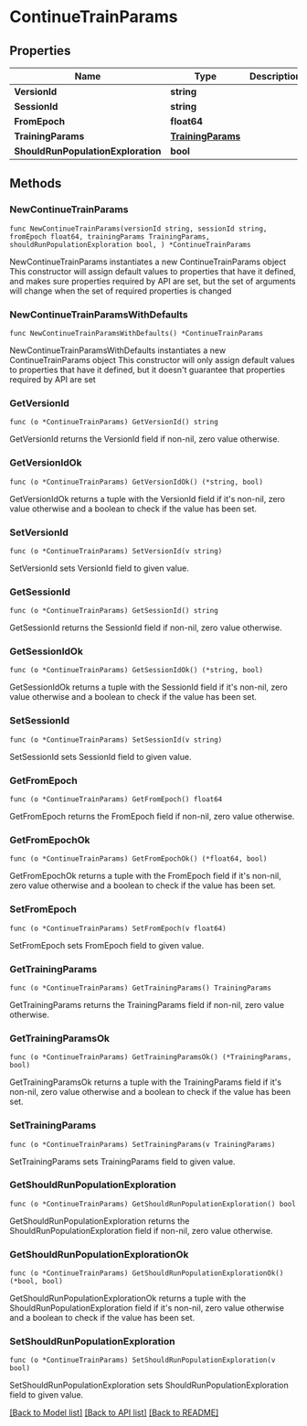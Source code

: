# ContinueTrainParams

## Properties

Name | Type | Description | Notes
------------ | ------------- | ------------- | -------------
**VersionId** | **string** |  | 
**SessionId** | **string** |  | 
**FromEpoch** | **float64** |  | 
**TrainingParams** | [**TrainingParams**](TrainingParams.md) |  | 
**ShouldRunPopulationExploration** | **bool** |  | 

## Methods

### NewContinueTrainParams

`func NewContinueTrainParams(versionId string, sessionId string, fromEpoch float64, trainingParams TrainingParams, shouldRunPopulationExploration bool, ) *ContinueTrainParams`

NewContinueTrainParams instantiates a new ContinueTrainParams object
This constructor will assign default values to properties that have it defined,
and makes sure properties required by API are set, but the set of arguments
will change when the set of required properties is changed

### NewContinueTrainParamsWithDefaults

`func NewContinueTrainParamsWithDefaults() *ContinueTrainParams`

NewContinueTrainParamsWithDefaults instantiates a new ContinueTrainParams object
This constructor will only assign default values to properties that have it defined,
but it doesn't guarantee that properties required by API are set

### GetVersionId

`func (o *ContinueTrainParams) GetVersionId() string`

GetVersionId returns the VersionId field if non-nil, zero value otherwise.

### GetVersionIdOk

`func (o *ContinueTrainParams) GetVersionIdOk() (*string, bool)`

GetVersionIdOk returns a tuple with the VersionId field if it's non-nil, zero value otherwise
and a boolean to check if the value has been set.

### SetVersionId

`func (o *ContinueTrainParams) SetVersionId(v string)`

SetVersionId sets VersionId field to given value.


### GetSessionId

`func (o *ContinueTrainParams) GetSessionId() string`

GetSessionId returns the SessionId field if non-nil, zero value otherwise.

### GetSessionIdOk

`func (o *ContinueTrainParams) GetSessionIdOk() (*string, bool)`

GetSessionIdOk returns a tuple with the SessionId field if it's non-nil, zero value otherwise
and a boolean to check if the value has been set.

### SetSessionId

`func (o *ContinueTrainParams) SetSessionId(v string)`

SetSessionId sets SessionId field to given value.


### GetFromEpoch

`func (o *ContinueTrainParams) GetFromEpoch() float64`

GetFromEpoch returns the FromEpoch field if non-nil, zero value otherwise.

### GetFromEpochOk

`func (o *ContinueTrainParams) GetFromEpochOk() (*float64, bool)`

GetFromEpochOk returns a tuple with the FromEpoch field if it's non-nil, zero value otherwise
and a boolean to check if the value has been set.

### SetFromEpoch

`func (o *ContinueTrainParams) SetFromEpoch(v float64)`

SetFromEpoch sets FromEpoch field to given value.


### GetTrainingParams

`func (o *ContinueTrainParams) GetTrainingParams() TrainingParams`

GetTrainingParams returns the TrainingParams field if non-nil, zero value otherwise.

### GetTrainingParamsOk

`func (o *ContinueTrainParams) GetTrainingParamsOk() (*TrainingParams, bool)`

GetTrainingParamsOk returns a tuple with the TrainingParams field if it's non-nil, zero value otherwise
and a boolean to check if the value has been set.

### SetTrainingParams

`func (o *ContinueTrainParams) SetTrainingParams(v TrainingParams)`

SetTrainingParams sets TrainingParams field to given value.


### GetShouldRunPopulationExploration

`func (o *ContinueTrainParams) GetShouldRunPopulationExploration() bool`

GetShouldRunPopulationExploration returns the ShouldRunPopulationExploration field if non-nil, zero value otherwise.

### GetShouldRunPopulationExplorationOk

`func (o *ContinueTrainParams) GetShouldRunPopulationExplorationOk() (*bool, bool)`

GetShouldRunPopulationExplorationOk returns a tuple with the ShouldRunPopulationExploration field if it's non-nil, zero value otherwise
and a boolean to check if the value has been set.

### SetShouldRunPopulationExploration

`func (o *ContinueTrainParams) SetShouldRunPopulationExploration(v bool)`

SetShouldRunPopulationExploration sets ShouldRunPopulationExploration field to given value.



[[Back to Model list]](../README.md#documentation-for-models) [[Back to API list]](../README.md#documentation-for-api-endpoints) [[Back to README]](../README.md)


